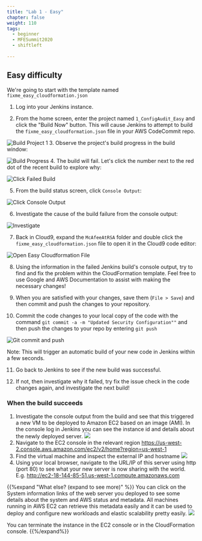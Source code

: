 ```yaml
---
title: "Lab 1 - Easy"
chapter: false
weight: 110
tags:
  - beginner
  - MFESummit2020
  - shiftleft
  
---
```

## Easy difficulty
We're going to start with the template named `fixme_easy_cloudformation.json`

1. Log into your Jenkins instance.

2. From the home screen, enter the project named `1_ConfigAudit_Easy` and click the "Build Now" button.  This will cause Jenkins to attempt to build the `fixme_easy_cloudformation.json` file in your AWS CodeCommit repo.

  ![Build Project 1](/images/mfe/buildproject1.png?classes=border,shadow)
3. Observe the project's build progress in the build window:

  ![Build Progress](/images/mfe/buildprogress.png?classes=border,shadow)
4.  The build will fail.  Let's click the number next to the red dot of the recent build to explore why:

  ![Click Failed Build](/images/mfe/clickfailedbuild.png?classes=border,shadow)

5.  From the build status screen, click `Console Output`:

  ![Click Console Output](/images/mfe/project1clickconsoleoutput.png?classes=border,shadow)

6.  Investigate the cause of the build failure from the console output:

  ![Investigate](/images/mfe/project1consoleoutput.png?classes=border,shadow)

7.  Back in Cloud9, expand the `McAfeeAtRSA` folder and double click the `fixme_easy_cloudformation.json` file to open it in the Cloud9 code editor:

  ![Open Easy Cloudformation File](/images/mfe/openeasycloudform.png?classes=border,shadow)

8.  Using the information in the failed Jenkins build's console output, try to find and fix the problem within the CloudFormation template.  Feel free to use Google and AWS Documentation to assist with making the necessary changes! 

9.  When you are satisfied with your changes, save them (`File > Save`) and then commit and push the changes to your repository.

10. Commit the code changes to your local copy of the code with the command ``git commit -a -m "Updated Security Configuration""`` and then push the changes to your repo by entering ``git push``

  ![Git commit and push](/images/mfe/gitcommitpush.png?classes=border,shadow)

  Note: This will trigger an automatic build of your new code in Jenkins within a few seconds.

11. Go back to Jenkins to see if the new build was successful.

12. If not, then investigate why it failed, try fix the issue check in the code changes again, and investigate the next build!

### When the build succeeds
1.  Investigate the console output from the build and see that this triggered a new VM to be deployed to Amazon EC2 based on an image (AMI). In the console log in Jenkins you can see the instance id and details about the newly deployed server.
  ![](/images/mfe/goodbuild.png?classes=border,shadow)
2.  Navigate to the EC2 console in the relevant region 
  https://us-west-2.console.aws.amazon.com/ec2/v2/home?region=us-west-1
3.  Find the virtual machine and inspect the external IP and hostname
  ![](/images/mfe/gethostname.png?classes=border,shadow)
4.  Using your local browser, navigate to the URL/IP of this server using http (port 80) to see what your new server is now sharing with the world. E.g. http://ec2-18-144-85-51.us-west-1.compute.amazonaws.com

{{%expand "What else? (expand to see more)" %}}
You can click on the System information links of the web server you deployed to see some details about the system and AWS status and metadata. All machines running in AWS EC2 can retrieve this metadata easily and it can be used to deploy and configure new workloads and elastic scalability pretty easily.
![](/images/mfe/workloadaddtlinfo.png?classes=border,shadow)

You can terminate the instance in the EC2 console or in the CloudFormation console. 
{{%/expand%}}
